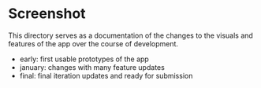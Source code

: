 # Screenshot

This directory serves as a documentation of the changes to the visuals and features of the app over the course of development.

* early: first usable prototypes of the app
* january: changes with many feature updates
* final: final iteration updates and ready for submission
